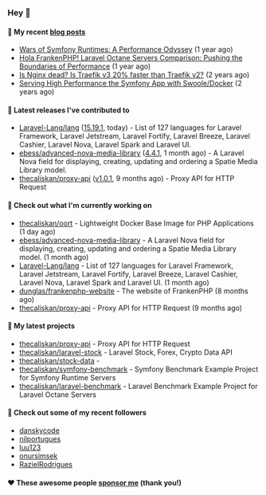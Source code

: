 ### Hey 👋

#### 📜 My recent [blog posts](https://caliskanemre.medium.com/)

- [Wars of Symfony Runtimes: A Performance Odyssey](https://medium.com/beyn-technology/wars-of-symfony-runtimes-a-performance-odyssey-7b0120e8f9e1?source=rss-cf41ab240584------2) (1 year ago)
- [Hola FrankenPHP! Laravel Octane Servers Comparison: Pushing the Boundaries of Performance](https://medium.com/beyn-technology/hola-frankenphp-laravel-octane-servers-comparison-pushing-the-boundaries-of-performance-d3e7ad8e652c?source=rss-cf41ab240584------2) (1 year ago)
- [Is Nginx dead? Is Traefik v3 20% faster than Traefik v2?](https://medium.com/beyn-technology/is-nginx-dead-is-traefik-v3-20-faster-than-traefik-v2-f28ffb7eed3e?source=rss-cf41ab240584------2) (2 years ago)
- [Serving High Performance the Symfony App with Swoole/Docker](https://medium.com/beyn-technology/serving-high-performance-the-symfony-app-with-swoole-docker-758d8f176889?source=rss-cf41ab240584------2) (2 years ago)

#### 🔭 Latest releases I've contributed to

- [Laravel-Lang/lang](https://github.com/Laravel-Lang/lang) ([15.19.1](https://github.com/Laravel-Lang/lang/releases/tag/15.19.1), today) - List of 127 languages for Laravel Framework, Laravel Jetstream, Laravel Fortify, Laravel Breeze, Laravel Cashier, Laravel Nova, Laravel Spark and Laravel UI.
- [ebess/advanced-nova-media-library](https://github.com/ebess/advanced-nova-media-library) ([4.4.1](https://github.com/ebess/advanced-nova-media-library/releases/tag/4.4.1), 1 month ago) - A Laravel Nova field for displaying, creating, updating and ordering a Spatie Media Library model.
- [thecaliskan/proxy-api](https://github.com/thecaliskan/proxy-api) ([v1.0.1](https://github.com/thecaliskan/proxy-api/releases/tag/v1.0.1), 9 months ago) - Proxy API for HTTP Request

#### 👷 Check out what I'm currently working on

- [thecaliskan/oort](https://github.com/thecaliskan/oort) - Lightweight Docker Base Image for PHP Applications (1 day ago)
- [ebess/advanced-nova-media-library](https://github.com/ebess/advanced-nova-media-library) - A Laravel Nova field for displaying, creating, updating and ordering a Spatie Media Library model. (1 month ago)
- [Laravel-Lang/lang](https://github.com/Laravel-Lang/lang) - List of 127 languages for Laravel Framework, Laravel Jetstream, Laravel Fortify, Laravel Breeze, Laravel Cashier, Laravel Nova, Laravel Spark and Laravel UI. (1 month ago)
- [dunglas/frankenphp-website](https://github.com/dunglas/frankenphp-website) - The website of FrankenPHP (8 months ago)
- [thecaliskan/proxy-api](https://github.com/thecaliskan/proxy-api) - Proxy API for HTTP Request (9 months ago)

#### 🌱 My latest projects

- [thecaliskan/proxy-api](https://github.com/thecaliskan/proxy-api) - Proxy API for HTTP Request
- [thecaliskan/laravel-stock](https://github.com/thecaliskan/laravel-stock) - Laravel Stock, Forex, Crypto Data API
- [thecaliskan/stock-data](https://github.com/thecaliskan/stock-data) - 
- [thecaliskan/symfony-benchmark](https://github.com/thecaliskan/symfony-benchmark) - Symfony Benchmark Example Project for Symfony Runtime Servers 
- [thecaliskan/laravel-benchmark](https://github.com/thecaliskan/laravel-benchmark) - Laravel Benchmark Example Project for Laravel Octane Servers

#### 👯 Check out some of my recent followers

- [danskycode](https://github.com/danskycode)
- [nilportugues](https://github.com/nilportugues)
- [luu123](https://github.com/luu123)
- [onursimsek](https://github.com/onursimsek)
- [RazielRodrigues](https://github.com/RazielRodrigues)

#### ❤️ These awesome people [sponsor me](https://github.com/sponsors/thecaliskan) (thank you!)

